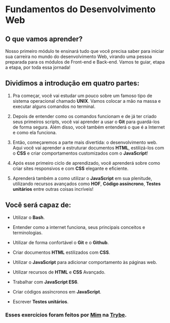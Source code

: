 # Fundamentos do Desenvolvimento Web


## O que vamos aprender?

Nosso primeiro módulo te ensinará tudo que você precisa saber para iniciar sua carreira no mundo do desenvolvimento Web, virando uma pessoa preparada para os módulos de Front-end e Back-end. Vamos te guiar, etapa a etapa, por toda essa jornada!

## Dividimos a introdução em quatro partes:

1. Pra começar, você vai estudar um pouco sobre um famoso tipo de sistema operacional chamado **UNIX**. Vamos colocar a mão na massa e executar alguns comandos no terminal.

2. Depois de entender como os comandos funcionam e de já ter criado seus primeiros scripts, você vai aprender a usar o **Git** para guardá-los de forma segura. Além disso, você também entenderá o que é a Internet e como ela funciona.

3. Então, começaremos a parte mais divertida: o desenvolvimento web. Aqui você vai aprender a estruturar documentos **HTML**, estilizá-los com o **CSS** e criar comportamentos customizados com o **JavaScript**!

4. Após esse primeiro ciclo de aprendizado, você aprenderá sobre como criar sites responsivos e com **CSS** elegante e eficiente.

5. Aprenderá também a como utilizar o **JavaScript** em sua plenitude, utilizando recursos avançados como **HOF**, **Código assíncrono**, **Testes unitários** entre outras coisas incríveis!

## Você será capaz de:

* Utilizar o **Bash**.

* Entender como a internet funciona, seus principais conceitos e terminologias.

* Utilizar de forma confortável o **Git** e o **Github**.

* Criar documentos **HTML** estilizados com **CSS**.

* Utilizar o **JavaScript** para adicionar comportamento às páginas web.

* Utilizar recursos de **HTML** e **CSS** Avançado.

* Trabalhar com **JavaScript ES6**.

* Criar códigos assíncronos em **JavaScript**.

* Escrever **Testes unitários**.


### Esses exercícios foram feitos por [Mim](https://www.linkedin.com/in/jaci-xavier-b3358b142/) na [Trybe](https://www.betrybe.com/).
